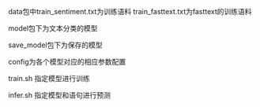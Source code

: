 data包中train_sentiment.txt为训练语料  train_fasttext.txt为fasttext的训练语料

model包下为文本分类的模型

save_model包下为保存的模型

config为各个模型对应的相应参数配置

train.sh 指定模型进行训练

infer.sh 指定模型和语句进行预测
